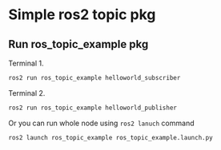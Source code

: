 # Simple ros2 topic pkg


## Run ros_topic_example pkg
Terminal 1.
```bash
ros2 run ros_topic_example helloworld_subscriber
```
Terminal 2.
```bash
ros2 run ros_topic_example helloworld_publisher
```
Or you can run whole node using `ros2 lanuch` command

```bash
ros2 launch ros_topic_example ros_topic_example.launch.py
```